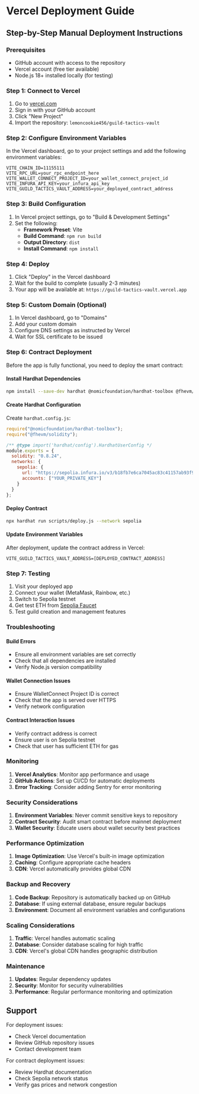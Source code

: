 # Vercel Deployment Guide

## Step-by-Step Manual Deployment Instructions

### Prerequisites
- GitHub account with access to the repository
- Vercel account (free tier available)
- Node.js 18+ installed locally (for testing)

### Step 1: Connect to Vercel

1. Go to [vercel.com](https://vercel.com)
2. Sign in with your GitHub account
3. Click "New Project"
4. Import the repository: `lemoncookie456/guild-tactics-vault`

### Step 2: Configure Environment Variables

In the Vercel dashboard, go to your project settings and add the following environment variables:

```
VITE_CHAIN_ID=11155111
VITE_RPC_URL=your_rpc_endpoint_here
VITE_WALLET_CONNECT_PROJECT_ID=your_wallet_connect_project_id
VITE_INFURA_API_KEY=your_infura_api_key
VITE_GUILD_TACTICS_VAULT_ADDRESS=your_deployed_contract_address
```

### Step 3: Build Configuration

1. In Vercel project settings, go to "Build & Development Settings"
2. Set the following:
   - **Framework Preset**: Vite
   - **Build Command**: `npm run build`
   - **Output Directory**: `dist`
   - **Install Command**: `npm install`

### Step 4: Deploy

1. Click "Deploy" in the Vercel dashboard
2. Wait for the build to complete (usually 2-3 minutes)
3. Your app will be available at: `https://guild-tactics-vault.vercel.app`

### Step 5: Custom Domain (Optional)

1. In Vercel dashboard, go to "Domains"
2. Add your custom domain
3. Configure DNS settings as instructed by Vercel
4. Wait for SSL certificate to be issued

### Step 6: Contract Deployment

Before the app is fully functional, you need to deploy the smart contract:

#### Install Hardhat Dependencies
```bash
npm install --save-dev hardhat @nomicfoundation/hardhat-toolbox @fhevm/solidity
```

#### Create Hardhat Configuration
Create `hardhat.config.js`:
```javascript
require("@nomicfoundation/hardhat-toolbox");
require("@fhevm/solidity");

/** @type import('hardhat/config').HardhatUserConfig */
module.exports = {
  solidity: "0.8.24",
  networks: {
    sepolia: {
      url: "https://sepolia.infura.io/v3/b18fb7e6ca7045ac83c41157ab93f990",
      accounts: ["YOUR_PRIVATE_KEY"]
    }
  }
};
```

#### Deploy Contract
```bash
npx hardhat run scripts/deploy.js --network sepolia
```

#### Update Environment Variables
After deployment, update the contract address in Vercel:
```
VITE_GUILD_TACTICS_VAULT_ADDRESS=[DEPLOYED_CONTRACT_ADDRESS]
```

### Step 7: Testing

1. Visit your deployed app
2. Connect your wallet (MetaMask, Rainbow, etc.)
3. Switch to Sepolia testnet
4. Get test ETH from [Sepolia Faucet](https://sepoliafaucet.com/)
5. Test guild creation and management features

### Troubleshooting

#### Build Errors
- Ensure all environment variables are set correctly
- Check that all dependencies are installed
- Verify Node.js version compatibility

#### Wallet Connection Issues
- Ensure WalletConnect Project ID is correct
- Check that the app is served over HTTPS
- Verify network configuration

#### Contract Interaction Issues
- Verify contract address is correct
- Ensure user is on Sepolia testnet
- Check that user has sufficient ETH for gas

### Monitoring

1. **Vercel Analytics**: Monitor app performance and usage
2. **GitHub Actions**: Set up CI/CD for automatic deployments
3. **Error Tracking**: Consider adding Sentry for error monitoring

### Security Considerations

1. **Environment Variables**: Never commit sensitive keys to repository
2. **Contract Security**: Audit smart contract before mainnet deployment
3. **Wallet Security**: Educate users about wallet security best practices

### Performance Optimization

1. **Image Optimization**: Use Vercel's built-in image optimization
2. **Caching**: Configure appropriate cache headers
3. **CDN**: Vercel automatically provides global CDN

### Backup and Recovery

1. **Code Backup**: Repository is automatically backed up on GitHub
2. **Database**: If using external database, ensure regular backups
3. **Environment**: Document all environment variables and configurations

### Scaling Considerations

1. **Traffic**: Vercel handles automatic scaling
2. **Database**: Consider database scaling for high traffic
3. **CDN**: Vercel's global CDN handles geographic distribution

### Maintenance

1. **Updates**: Regular dependency updates
2. **Security**: Monitor for security vulnerabilities
3. **Performance**: Regular performance monitoring and optimization

## Support

For deployment issues:
- Check Vercel documentation
- Review GitHub repository issues
- Contact development team

For contract deployment issues:
- Review Hardhat documentation
- Check Sepolia network status
- Verify gas prices and network congestion
